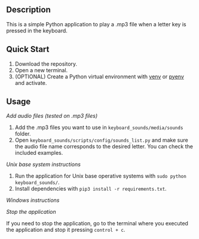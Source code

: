 ## Description

This is a simple Python application to play a .mp3 file when a letter key is pressed in the keyboard.

## Quick Start

1. Download the repository.
2. Open a new terminal.
3. (OPTIONAL) Create a Python virtual environment with [venv](https://docs.python.org/3/tutorial/venv.html) or [pyenv](https://pypi.org/project/pyvenv/) and activate.


## Usage

*Add audio files (tested on .mp3 files)*

1. Add the .mp3 files you want to use in `keyboard_sounds/media/sounds` folder.
2. Open `keyboard_sounds/scripts/config/sounds_list.py` and make sure the audio file name corresponds to the desired letter. You can check the included examples.

*Unix base system instructions*

1. Run the application for Unix base operative systems with `sudo python keyboard_sounds/`.
2. Install dependencies with `pip3 install -r requirements.txt`.

*Windows instructions*


*Stop the application*

If you need to stop the application, go to the terminal where you executed the application and stop it pressing `control + c`.

